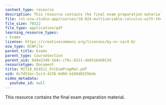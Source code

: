 ```yaml
---
content_type: resource
description: This resource contains the final exam preparation material.
file: /ol-ocw-studio-app/courses/18-024-multivariable-calculus-with-theory-spring-2011/0cfd53ac5cc342366d0db104d0155bde_MIT18_024S11_FnlExmPrepMat.pdf
file_size: 70322
file_type: application/pdf
learning_resource_types:
- Exams
license: https://creativecommons.org/licenses/by-nc-sa/4.0/
ocw_type: OCWFile
parent_title: Exams
parent_type: CourseSection
parent_uid: 848e2349-1b4c-cf6c-b521-de651bdd013d
resourcetype: Document
title: MIT18_024S11_FnlExmPrepMat.pdf
uid: 0cfd53ac-5cc3-4236-6d0d-b104d0155bde
video_metadata:
  youtube_id: null
---
```

This resource contains the final exam preparation material.
